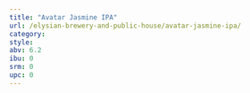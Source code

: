 ```yaml
---
title: "Avatar Jasmine IPA"
url: /elysian-brewery-and-public-house/avatar-jasmine-ipa/
category: 
style: 
abv: 6.2
ibu: 0
srm: 0
upc: 0
---
```


